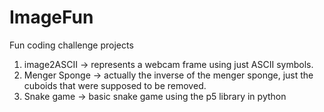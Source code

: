 # ImageFun

Fun coding challenge projects

1. image2ASCII -> represents a webcam frame using just ASCII symbols.
2. Menger Sponge -> actually the inverse of the menger sponge, just the cuboids that were supposed to be removed.
3. Snake game -> basic snake game using the p5 library in python

